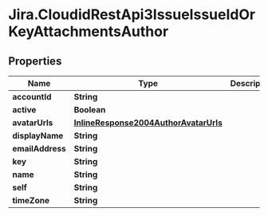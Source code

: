 # Jira.CloudidRestApi3IssueIssueIdOrKeyAttachmentsAuthor

## Properties

Name | Type | Description | Notes
------------ | ------------- | ------------- | -------------
**accountId** | **String** |  | 
**active** | **Boolean** |  | 
**avatarUrls** | [**InlineResponse2004AuthorAvatarUrls**](InlineResponse2004AuthorAvatarUrls.md) |  | 
**displayName** | **String** |  | 
**emailAddress** | **String** |  | 
**key** | **String** |  | 
**name** | **String** |  | 
**self** | **String** |  | 
**timeZone** | **String** |  | 


